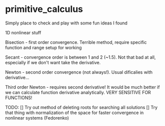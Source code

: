 # primitive_calculus

Simply place to check and play with some fun ideas I found

1D nonlinear stuff

Bisection - first order convergence. Terrible method, require specific function and range setup for working

Secant - convergence order is between 1 and 2 (~1.5). Not that bad at all, especially if we don't want take the derivative.

Newton - second order convergence (not always!). Usual dificalies with derivative...

Third order Newton - requires second derivative! It would be much better if we can calculate function derivative analytically. VERY SENSITIVE FOR FUNCTIONS!



TODO:
[] Try out method of deleting roots for searching all solutions
[] Try that thing with normalization of the space for faster convergence in nonlinear systems (Fedorenko)

